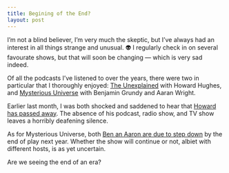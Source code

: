 ```yaml
---
title: Begining of the End?
layout: post
---
```




I’m not a blind believer, I’m very much the skeptic, but I’ve always had an interest in all things strange and unusual.&nbsp;👽 I regularly check in on several favourate shows, but that will soon be changing — which is very sad indeed.

Of all the podcasts I’ve listened to over the years, there were two in particular that I thoroughly enjoyed: [The Unexplained](https://theunexplained.tv/) with Howard Hughes, and [Mysterious Universe](https://mysteriousuniverse.org/) with Benjamin Grundy and Aaran Wright.

Earlier last month, I was both shocked and saddened to hear that [Howard has passed away](https://theunexplained.tv/episodes/an-important-update-about-howard-november-2024). The absence of his podcast, radio show, and TV show leaves a horribly deafening silence.

As for Mysterious Universe, both [Ben an Aaron are due to step down](https://mysteriousuniverse.org/listen) by the end of play next year. Whether the show will continue or not, albiet with different hosts, is as yet uncertain.

Are we seeing the end of an era?

